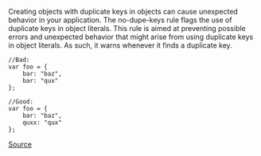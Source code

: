 Creating objects with duplicate keys in objects can cause unexpected behavior in your application. The no-dupe-keys rule flags the use of duplicate keys in object literals.
This rule is aimed at preventing possible errors and unexpected behavior that might arise from using duplicate keys in object literals. As such, it warns whenever it finds a duplicate key.

```
//Bad:
var foo = {
    bar: "baz",
    bar: "qux"
};

//Good:
var foo = {
    bar: "baz",
    quxx: "qux"
};

```

[Source](http://eslint.org/docs/rules/no-dupe-keys)
